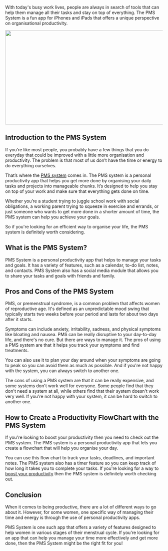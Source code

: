 <p dir="ltr">
    With today's busy work lives, people are always in search of tools that can
    help them manage all their tasks and stay on top of everything. The PMS
    System is a fun app for iPhones and iPads that offers a unique perspective
    on organisational productivity.
</p>
<p dir="ltr">
    <img
        src="https://lh5.googleusercontent.com/NlKAolF3Ok_Zn2VneLSJ3qH3PtS8MWza7j1ao5sitSVl1oMc_fCPJcxvdra_bE5ZNr2wHo8jDqHdOqk1L7qeUWo7-aSQdk7z9HXXfsWD2PdwHC0cDVae6oXD4tCXosrr4_BUUka0Wb6dUppJDIO-j7oeYw7KCBECzBoZga5MrKGO-FJiCsDTGh9ULQ"
        width="602"
        height="301"
    />
</p>
<h2 dir="ltr">
    Introduction to the PMS System
</h2>
<p dir="ltr">
    If you’re like most people, you probably have a few things that you do
    everyday that could be improved with a little more organisation and
    productivity. The problem is that most of us don’t have the time or energy
    to do everything ourselves.
</p>
<p dir="ltr">
    That’s where the <a href="https://solutiondots.com/leaseup/">PMS system</a>
    comes in. The PMS system is a personal productivity app that helps you get
    more done by organising your daily tasks and projects into manageable
    chunks. It’s designed to help you stay on top of your work and make sure
    that everything gets done on time.
</p>
<p dir="ltr">
    Whether you’re a student trying to juggle school work with social
    obligations, a working parent trying to squeeze in exercise and errands, or
    just someone who wants to get more done in a shorter amount of time, the
    PMS system can help you achieve your goals.
</p>
<p dir="ltr">
    So if you're looking for an efficient way to organise your life, the PMS
    system is definitely worth considering.
</p>
<h2 dir="ltr">
    What is the PMS System?
</h2>
<p dir="ltr">
    PMS System is a personal productivity app that helps to manage your tasks
    and goals. It has a variety of features, such as a calendar, to-do list,
    notes, and contacts. PMS System also has a social media module that allows
    you to share your tasks and goals with friends and family.
</p>
<h2 dir="ltr">
    Pros and Cons of the PMS System
</h2>
<p dir="ltr">
    PMS, or premenstrual syndrome, is a common problem that affects women of
    reproductive age. It's defined as an unpredictable mood swing that
    typically starts two weeks before your period and lasts for about two days
    after it starts.
</p>
<p dir="ltr">
    Symptoms can include anxiety, irritability, sadness, and physical symptoms
    like bloating and nausea. PMS can be really disruptive to your day-to-day
    life, and there's no cure. But there are ways to manage it. The pros of
    using a PMS system are that it helps you track your symptoms and find
    treatments.
</p>
<p dir="ltr">
    You can also use it to plan your day around when your symptoms are going to
    peak so you can avoid them as much as possible. And if you're not happy
    with the system, you can always switch to another one.
</p>
<p dir="ltr">
    The cons of using a PMS system are that it can be really expensive, and
    some systems don't work well for everyone. Some people find that they don't
    need a system at all, while others find that their system doesn't work very
    well. If you're not happy with your system, it can be hard to switch to
    another one.
</p>
<h2 dir="ltr">
    How to Create a Productivity FlowChart with the PMS System
</h2>
<p dir="ltr">
    If you're looking to boost your productivity then you need to check out the
    PMS system. The PMS system is a personal productivity app that lets you
    create a flowchart that will help you organise your day.
</p>
<p dir="ltr">
    You can use this flow chart to track your tasks, deadlines, and important
    notes. The PMS system also has a timer feature so you can keep track of how
long it takes you to complete your tasks. If you're looking for a way to    <a href="https://solutiondots.com">boost your productivity</a> then the PMS
    system is definitely worth checking out.
</p>
<h2 dir="ltr">
    Conclusion
</h2>
<p dir="ltr">
    When it comes to being productive, there are a lot of different ways to go
    about it. However, for some women, one specific way of managing their time
    and energy is through the use of personal productivity apps.
</p>
<p dir="ltr">
    PMS System is one such app that offers a variety of features designed to
    help women in various stages of their menstrual cycle. If you're looking
    for an app that can help you manage your time more effectively and get more
    done, then the PMS System might be the right fit for you!
</p>
<br/>
<br/>
